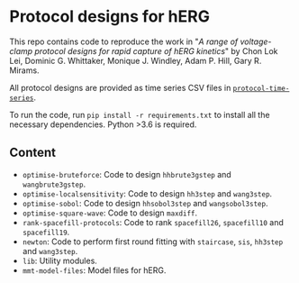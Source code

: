 # Protocol designs for hERG

This repo contains code to reproduce the work in "_A range of voltage-clamp protocol designs for rapid capture of hERG kinetics_" by Chon Lok Lei, Dominic G. Whittaker, Monique J. Windley, Adam P. Hill, Gary R. Mirams.

All protocol designs are provided as time series CSV files in [`protocol-time-series`](protocol-time-series).

To run the code, run `pip install -r requirements.txt` to install all the necessary dependencies. Python >3.6 is required.

## Content

- `optimise-bruteforce`: Code to design `hhbrute3gstep` and `wangbrute3gstep`.
- `optimise-localsensitivity`: Code to design `hh3step` and `wang3step`.
- `optimise-sobol`: Code to design `hhsobol3step` and `wangsobol3step`.
- `optimise-square-wave`: Code to design `maxdiff`.
- `rank-spacefill-protocols`: Code to rank `spacefill26`, `spacefill10` and `spacefill19`.
- `newton`: Code to perform first round fitting with `staircase`, `sis`, `hh3step` and `wang3step`.
- `lib`: Utility modules.
- `mmt-model-files`: Model files for hERG.

